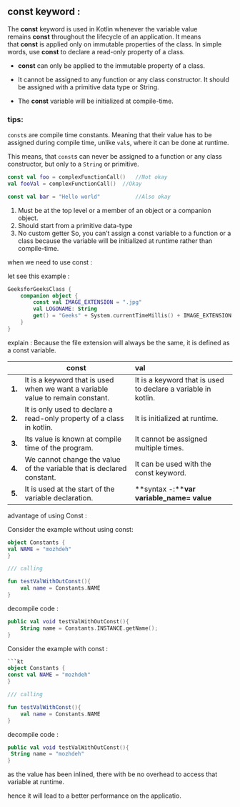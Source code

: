 ## const keyword :

The **const** keyword is used in Kotlin whenever the variable value remains **const** throughout the lifecycle of an application. It means that **const** is applied only on immutable properties of the class. In simple words, use **const** to declare a read-only property of a class.

- **const** can only be applied to the immutable property of a class.

- It cannot be assigned to any function or any class constructor. It should be assigned with a primitive data type or String.

- The **const** variable will be initialized at compile-time.

### tips:

`const`s are compile time constants. Meaning that their value has to be assigned during compile time, unlike `val`s, where it can be done at runtime.

This means, that `const`s can never be assigned to a function or any class constructor, but only to a `String` or primitive.

```kotlin
const val foo = complexFunctionCall()   //Not okay
val fooVal = complexFunctionCall()  //Okay

const val bar = "Hello world"           //Also okay
```

1. Must be at the top level or a member of an object or a companion object.
2. Should start from a primitive data-type
3. No custom getter So, you can’t assign a const variable to a function or a class because the variable will be initialized at runtime rather than compile-time.

when we  need to use const :

let see this example :

```kotlin
GeeksforGeeksClass {
    companion object {
        const val IMAGE_EXTENSION = ".jpg"
        val LOGONAME: String
        get() = "Geeks" + System.currentTimeMillis() + IMAGE_EXTENSION
    }
}
```

explain : Because the file extension will always be the same, it is defined as a const variable.

|        | **const**                                                                      | **val**                                                       |
| ------ | ------------------------------------------------------------------------------ |:------------------------------------------------------------- |
| **1.** | It is a keyword that is used when we want a variable value to remain constant. | It is a keyword that is used to declare a variable in kotlin. |
| **2.** | It is only used to declare a read-only property of a class in kotlin.          | It is initialized at runtime.                                 |
| **3.** | Its value is known at compile time of the program.                             | It cannot be assigned multiple times.                         |
| **4.** | We cannot change the value of the variable that is declared constant.          | It can be used with the const keyword.                        |
| **5.** | It is used at the start of the variable declaration.                           | **syntax -:****var variable_name= value**                     |

advantage of  using Const :

Consider the example without using const:

```kt
object Constants {
val NAME = "mozhdeh"
}

/// calling 

fun testValWithOutConst(){
    val name = Constants.NAME
}
```

decompile code :

```kt
public val void testValWithOutConst(){
    String name = Constants.INSTANCE.getName();
}
```

Consider the example with const :

```kt
```kt
object Constants {
const val NAME = "mozhdeh"
}

/// calling 

fun testValWithConst(){
    val name = Constants.NAME
}
```

decompile code :

```kt
public val void testValWithOutConst(){
 String name = "mozhdeh"
}
```

as the value has been inlined, there with be no overhead to access that variable at runtime.

hence it will lead to a better performance on the applicatio.
